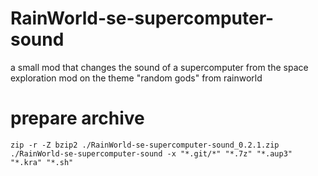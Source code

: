 # RainWorld-se-supercomputer-sound
a small mod that changes the sound of a supercomputer from the space exploration mod on the theme "random gods" from rainworld

# prepare archive
`zip -r -Z bzip2 ./RainWorld-se-supercomputer-sound_0.2.1.zip ./RainWorld-se-supercomputer-sound -x "*.git/*" "*.7z" "*.aup3" "*.kra" "*.sh"`
